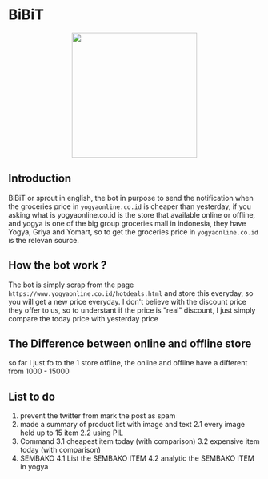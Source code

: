 # BiBiT

<p align='center'>
    <img height=250 width=250 src="https://pbs.twimg.com/profile_images/1334873212824375296/fFV1qAdP_400x400.jpg">
</p>

## Introduction

BiBiT or sprout in english, the bot in purpose to send the notification when the groceries price in `yogyaonline.co.id` is cheaper than yesterday, if you asking what is yogyaonline.co.id is the store that available online or offline, and yogya is one of the big group groceries mall in indonesia, they have Yogya, Griya and Yomart, so to get the groceries price in `yogyaonline.co.id` is the relevan source.

## How the bot work ?

The bot is simply scrap from the page `https://www.yogyaonline.co.id/hotdeals.html` and store this everyday, so you will get a new price everyday. I don't believe with the discount price they offer to us, so to understant if the price is "real" discount, I just simply compare the today price with yesterday price

## The Difference between online and offline store

so far I just fo to the 1 store offline, the online and offline have a different from 1000 - 15000

## List to do

1. prevent the twitter from mark the post as spam
2. made a summary of product list with image and text
2.1 every image held up to 15 item
2.2 using PIL
3. Command
3.1 cheapest item today (with comparison)
3.2 expensive item today (with comparison)
4. SEMBAKO
4.1 List the SEMBAKO ITEM
4.2 analytic the SEMBAKO ITEM in yogya